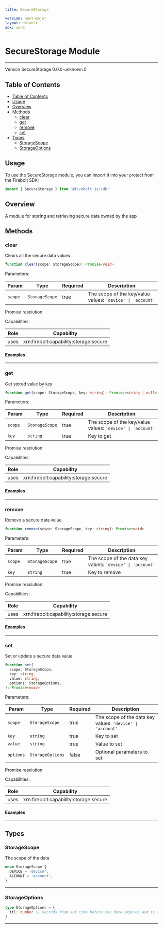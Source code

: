 ```yaml
---
title: SecureStorage

version: next-major
layout: default
sdk: core
---
```


# SecureStorage Module

---

Version SecureStorage 0.0.0-unknown.0

## Table of Contents

- [Table of Contents](#table-of-contents)
- [Usage](#usage)
- [Overview](#overview)
- [Methods](#methods)
  - [clear](#clear)
  - [get](#get)
  - [remove](#remove)
  - [set](#set)
- [Types](#types)
  - [StorageScope](#storagescope)
  - [StorageOptions](#storageoptions)

## Usage

To use the SecureStorage module, you can import it into your project from the Firebolt SDK:

```javascript
import { SecureStorage } from '@firebolt-js/sdk'
```

## Overview

A module for storing and retrieving secure data owned by the app

## Methods

### clear

Clears all the secure data values

```typescript
function clear(scope: StorageScope): Promise<void>
```

Parameters:

| Param   | Type           | Required | Description                                                     |
| ------- | -------------- | -------- | --------------------------------------------------------------- |
| `scope` | `StorageScope` | true     | The scope of the key/value <br/>values: `'device' \| 'account'` |

Promise resolution:

Capabilities:

| Role | Capability                             |
| ---- | -------------------------------------- |
| uses | xrn:firebolt:capability:storage:secure |

#### Examples

---

### get

Get stored value by key

```typescript
function get(scope: StorageScope, key: string): Promise<string | null>
```

Parameters:

| Param   | Type           | Required | Description                                                     |
| ------- | -------------- | -------- | --------------------------------------------------------------- |
| `scope` | `StorageScope` | true     | The scope of the key/value <br/>values: `'device' \| 'account'` |
| `key`   | `string`       | true     | Key to get                                                      |

Promise resolution:

Capabilities:

| Role | Capability                             |
| ---- | -------------------------------------- |
| uses | xrn:firebolt:capability:storage:secure |

#### Examples

---

### remove

Remove a secure data value

```typescript
function remove(scope: StorageScope, key: string): Promise<void>
```

Parameters:

| Param   | Type           | Required | Description                                                    |
| ------- | -------------- | -------- | -------------------------------------------------------------- |
| `scope` | `StorageScope` | true     | The scope of the data key <br/>values: `'device' \| 'account'` |
| `key`   | `string`       | true     | Key to remove                                                  |

Promise resolution:

Capabilities:

| Role | Capability                             |
| ---- | -------------------------------------- |
| uses | xrn:firebolt:capability:storage:secure |

#### Examples

---

### set

Set or update a secure data value

```typescript
function set(
  scope: StorageScope,
  key: string,
  value: string,
  options: StorageOptions,
): Promise<void>
```

Parameters:

| Param     | Type             | Required | Description                                                    |
| --------- | ---------------- | -------- | -------------------------------------------------------------- |
| `scope`   | `StorageScope`   | true     | The scope of the data key <br/>values: `'device' \| 'account'` |
| `key`     | `string`         | true     | Key to set                                                     |
| `value`   | `string`         | true     | Value to set                                                   |
| `options` | `StorageOptions` | false    | Optional parameters to set                                     |

Promise resolution:

Capabilities:

| Role | Capability                             |
| ---- | -------------------------------------- |
| uses | xrn:firebolt:capability:storage:secure |

#### Examples

---

## Types

### StorageScope

The scope of the data

```typescript
enum StorageScope {
  DEVICE = 'device',
  ACCOUNT = 'account',
}
```

---

### StorageOptions

```typescript
type StorageOptions = {
  ttl: number // Seconds from set time before the data expires and is removed
}
```

---
